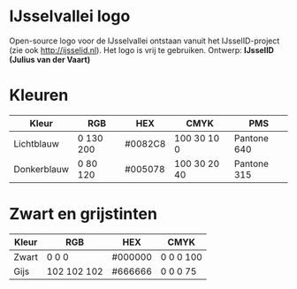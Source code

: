 # IJsselvallei logo
Open-source logo voor de IJsselvallei ontstaan vanuit het IJsselID-project (zie ook http://ijsselid.nl). Het logo is vrij te gebruiken. Ontwerp: **IJsselID (Julius van der Vaart)**

# Kleuren
|Kleur      |RGB      |HEX    |CMYK        |PMS        |
|-----------|---------|-------|------------|-----------|
|Lichtblauw |0 130 200|#0082C8|100 30 10  0|Pantone 640|
|Donkerblauw|0  80 120|#005078|100 30 20 40|Pantone 315|

# Zwart en grijstinten
|Kleur |RGB        |HEX    |CMYK     |
|------|-----------|-------|---------|
|Zwart |  0   0   0|#000000|0 0 0 100|
|Gijs  |102 102 102|#666666|0 0 0  75|